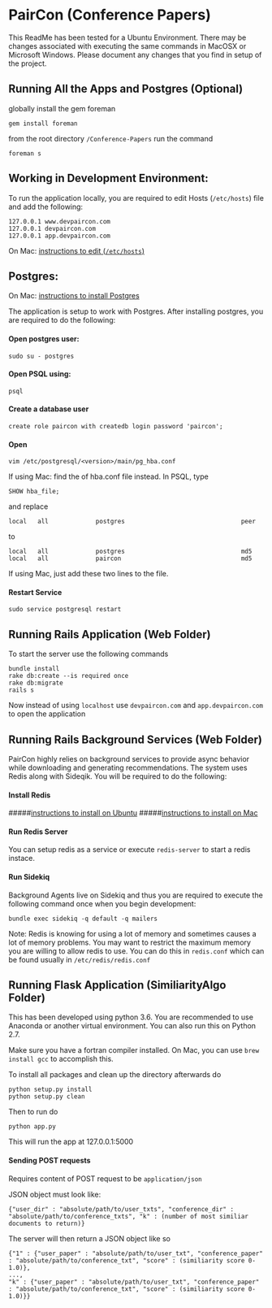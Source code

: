 # PairCon (Conference Papers)
This ReadMe has been tested for a Ubuntu Environment. There may be changes associated with executing the same commands in MacOSX or Microsoft Windows. 
Please document any changes that you find in setup of the project. 

## Running All the Apps and Postgres (Optional)
globally install the gem foreman
```
gem install foreman
```

from the root directory `/Conference-Papers` run the command
```
foreman s
```

## Working in Development Environment:

To run the application locally, you are required to edit Hosts (```/etc/hosts```) file and add the following:
```
127.0.0.1 www.devpaircon.com
127.0.0.1 devpaircon.com
127.0.0.1 app.devpaircon.com
```

On Mac: [instructions to edit (```/etc/hosts```)](http://www.imore.com/how-edit-your-macs-hosts-file-and-why-you-would-want)

## Postgres:

On Mac: [instructions to install Postgres](https://launchschool.com/blog/how-to-install-postgresql-on-a-mac)

The application is setup to work with Postgres. After installing postgres, you are required to do the following:

#### Open postgres user:
```
sudo su - postgres
```
#### Open PSQL using:
```
psql
```

#### Create a database user
```
create role paircon with createdb login password 'paircon';
```
#### Open
```
vim /etc/postgresql/<version>/main/pg_hba.conf
```
If using Mac: find the of hba.conf file instead. In PSQL, type
```
SHOW hba_file;
```

and replace

```
local   all             postgres                                peer
```

to

```
local   all             postgres                                md5
local   all             paircon                                 md5
```
If using Mac, just add these two lines to the file. 

#### Restart Service
```
sudo service postgresql restart
```

## Running Rails Application (Web Folder)
To start the server use the following commands
```
bundle install
rake db:create --is required once
rake db:migrate
rails s
```

Now instead of using ```localhost``` use ```devpaircon.com``` and ```app.devpaircon.com``` to open the application

## Running Rails Background Services (Web Folder)
PairCon highly relies on background services to provide async behavior while downloading and generating recommendations.
The system uses Redis along with Sideqik. You will be required to do the following:

#### Install Redis
#####[instructions to install on Ubuntu](https://www.digitalocean.com/community/tutorials/how-to-install-and-configure-redis-on-ubuntu-16-04)
#####[instructions to install on Mac](https://medium.com/@petehouston/install-and-config-redis-on-mac-os-x-via-homebrew-eb8df9a4f298#.pdgap142h)

#### Run Redis Server
You can setup redis as a service or execute ```redis-server``` to start a redis instace. 
#### Run Sidekiq
Background Agents live on Sidekiq and thus you are required to execute the following command once when you begin development:

```
bundle exec sidekiq -q default -q mailers
```

Note: Redis is knowing for using a lot of memory and sometimes causes a lot of memory problems. You may want to restrict the maximum memory you are 
willing to allow redis to use. You can do this in ```redis.conf``` which can be found usually in ```/etc/redis/redis.conf```

## Running Flask Application (SimiliarityAlgo Folder)
This has been developed using python 3.6. You are recommended to use Anaconda or another virtual environment. You can also run this on Python 2.7. 

Make sure you have a fortran compiler installed. On Mac, you can use `brew install gcc` to accomplish this. 

To install all packages and clean up the directory afterwards do
```
python setup.py install
python setup.py clean
```

Then to run do
```
python app.py
```

This will run the app at 127.0.0.1:5000

#### Sending POST requests
Requires content of POST request to be `application/json`

JSON object must look like:
```
{"user_dir" : "absolute/path/to/user_txts", "conference_dir" : "absolute/path/to/conference_txts", "k" : (number of most similiar documents to return)}
```

The server will then return a JSON object like so
```
{"1" : {"user_paper" : "absolute/path/to/user_txt", "conference_paper" : "absolute/path/to/conference_txt", "score" : (similiarity score 0-1.0)},
...,
"k" : {"user_paper" : "absolute/path/to/user_txt", "conference_paper" : "absolute/path/to/conference_txt", "score" : (similiarity score 0-1.0)}}
```
